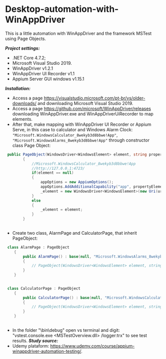 # Desktop-automation-with-WinAppDriver
This is a little automation with WinAppDriver and the framework MSTest using Page Objects.

***Project settings:***
- .NET Core 4.7.2;
- Microsoft Visual Studio 2019.
- WinAppDriver v1.2.1
- WinAppDriver UI Recorder v1.1
- Appium Server GUI windows v1.15.1

***Installation:***
- Access a page https://visualstudio.microsoft.com/pt-br/vs/older-downloads/ and downloading Microsoft Visual Studio 2019.
- Access a page https://github.com/microsoft/WinAppDriver/releases downloading WinAppDriver.exe and WinAppDriverUiRecorder to map elements.
- After that, make mapping with WinAppDriver UI Recorder or Appium Serve, in this case to calculator and Windows Alarm Clock: ``` "Microsoft.WindowsCalculator_8wekyb3d8bbwe!App" ```, ``` "Microsoft.WindowsAlarms_8wekyb3d8bbwe!App" ``` through constructor class Page Object:
```C#
 public PageObject(WindowsDriver<WindowsElement> element, string propertyElement, string uriDriver)
        {
            //Microsoft.WindowsCalculator_8wekyb3d8bbwe!App
            //http://127.0.0.1:4723/
            if(element == null)
            {
                appOptions = new AppiumOptions();
                appOptions.AddAdditionalCapability("app", propertyElement);
                _element = new WindowsDriver<WindowsElement>(new Uri(uriDriver), appOptions);
            }
            else
            {
                _element = element;
            } 
        }
        
```
- Create two class, AlarmPage and CalculatorPage, that inherit PageObject:

```C#
 class AlarmPage : PageObject
    {
        public AlarmPage() : base(null, "Microsoft.WindowsAlarms_8wekyb3d8bbwe!App", "http://127.0.0.1:4723/")
        {
            // PageObject(WindowsDriver<WindowsElement> element, string propertyElement, string uriDriver)
        }
    }
        
```

```C#
 class CalculatorPage : PageObject
    {
        public CalculatorPage() : base(null, "Microsoft.WindowsCalculator_8wekyb3d8bbwe!App", "http://127.0.0.1:4723/")
        {
            // PageObject(WindowsDriver<WindowsElement> element, string propertyElement, string uriDriver)
        }
    }
        
```
- In the folder "\bin\debug\" open vs terminal and digit: "vstest.console.exe <MSTestOverview.dll> /logger:trx" to see test results.
***Study source:***
- Udemy plataform: https://www.udemy.com/course/appium-winappdriver-automation-testing/.

